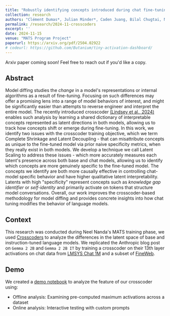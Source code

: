 ```yaml
---
title: "Robustly identifying concepts introduced during chat fine-tuning using crosscoders"
collection: research
authors: "Clément Dumas*, Julian Minder*, Caden Juang, Bilal Chugtai, Neel Nanda"
permalink: /research/2024-11-crosscoders
excerpt: ''
date: 2024-11-15
venue: "MATS Program Project"
paperurl: https://arxiv.org/pdf/2504.02922
# codeurl: https://github.com/Butanium/tiny-activation-dashboard/
---
```

Arxiv paper coming soon! Feel free to reach out if you'd like a copy.
## Abstract
Model diffing studies the *change* in a model's representations or internal algorithms as a result of fine-tuning. Focusing on such differences may offer a promising lens into a range of model behaviors of interest, and might be significantly easier than attempts to reverse engineer and interpret the entire model. The recently introduced crosscoder [(Lindsey et al., 2024)](https://transformer-circuits.pub/2024/crosscoders/index.html) enables such analysis by learning a shared dictionary of interpretable concepts represented as latent directions in both models, allowing us to track how concepts shift or emerge during fine-tuning. In this work, we identify two issues with the crosscoder training objective, which we term Complete Shrinkage and Latent Decoupling - that can misattribute concepts as unique to the fine-tuned model via prior naive specificity metrics, when they really exist in both models. We develop a technique we call Latent Scaling to address these issues - which more accurately measures each latent's presence across both base and chat models, allowing us to identify which concepts are more genuinely specific to the fine-tuned model. The concepts we identify are both more causally effective in controlling chat-model specific behavior and have higher qualitative latent interpretability. Latents with high "specificity" represent concepts such as *knowledge gap identifier* or *self-identity* and primarily activate on tokens that structure model conversations. Overall, our work improves the crosscoder-based methodology for model diffing and provides concrete insights into how chat tuning modifies the behavior of language models.

## Context

This research was conducted during Neel Nanda's MATS training phase, we used [Crosscoders](transformer-circuits.pub/drafts/crosscoders/index.html#model-diffing) to analyze the differences in the latent space of base and instruction-tuned language models. We replicated the Anthropic blog post on `Gemma 2 2B` and `Gemma 2 2B IT` by training a crosscoder on their 13th layer activations on chat data from [LMSYS Chat 1M](https://huggingface.co/datasets/lmsys/lmsys-chat-1m) and a subset of [FineWeb](https://huggingface.co/datasets/huggingfacefw/fineweb).


## Demo

We created a [demo notebook](https://colab.research.google.com/drive/1S2QL82BZlNOFvm5i9t3juw4rgjCWNDaI?usp=sharing) to analyze the feature of our crosscoder using:
- Offline analysis: Examining pre-computed maximum activations across a dataset
- Online analysis: Interactive testing with custom prompts

